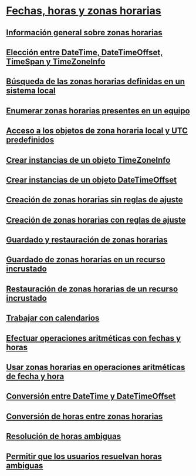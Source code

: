 # [Fechas, horas y zonas horarias](index.md)
## [Información general sobre zonas horarias](time-zone-overview.md)
## [Elección entre DateTime, DateTimeOffset, TimeSpan y TimeZoneInfo](choosing-between-datetime.md)
## [Búsqueda de las zonas horarias definidas en un sistema local](finding-the-time-zones-on-local-system.md)
## [Enumerar zonas horarias presentes en un equipo](enumerate-time-zones.md)
## [Acceso a los objetos de zona horaria local y UTC predefinidos](access-utc-and-local.md)
## [Crear instancias de un objeto TimeZoneInfo](instantiate-time-zone-info.md)
## [Crear instancias de un objeto DateTimeOffset](instantiating-a-datetimeoffset-object.md)
## [Creación de zonas horarias sin reglas de ajuste](create-time-zones-without-adjustment-rules.md)
## [Creación de zonas horarias con reglas de ajuste](create-time-zones-with-adjustment-rules.md)
## [Guardado y restauración de zonas horarias](saving-and-restoring-time-zones.md)
## [Guardado de zonas horarias en un recurso incrustado](save-time-zones-to-an-embedded-resource.md)
## [Restauración de zonas horarias de un recurso incrustado](restore-time-zones-from-an-embedded-resource.md)
## [Trabajar con calendarios](working-with-calendars.md)
## [Efectuar operaciones aritméticas con fechas y horas](performing-arithmetic-operations.md)
## [Usar zonas horarias en operaciones aritméticas de fecha y hora](use-time-zones-in-arithmetic.md)
## [Conversión entre DateTime y DateTimeOffset](converting-between-datetime-and-offset.md)
## [Conversión de horas entre zonas horarias](converting-between-time-zones.md)
## [Resolución de horas ambiguas](resolve-ambiguous-times.md)
## [Permitir que los usuarios resuelvan horas ambiguas](let-users-resolve-ambiguous-times.md)
